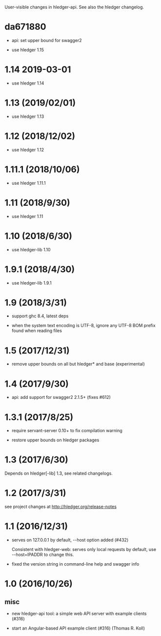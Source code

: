 User-visible changes in hledger-api.
See also the hledger changelog.

# da671880



- api: set upper bound for swagger2



- use hledger 1.15

# 1.14 2019-03-01

- use hledger 1.14

# 1.13 (2019/02/01)

- use hledger 1.13

# 1.12 (2018/12/02)

-   use hledger 1.12

# 1.11.1 (2018/10/06)

-   use hledger 1.11.1

# 1.11 (2018/9/30)

-   use hledger 1.11

# 1.10 (2018/6/30)

-   use hledger-lib 1.10

# 1.9.1 (2018/4/30)

-   use hledger-lib 1.9.1

# 1.9 (2018/3/31)

-   support ghc 8.4, latest deps

-   when the system text encoding is UTF-8, ignore any UTF-8 BOM prefix
    found when reading files

# 1.5 (2017/12/31)

-   remove upper bounds on all but hledger* and base (experimental)

# 1.4 (2017/9/30)

-   api: add support for swagger2 2.1.5+ (fixes #612)

# 1.3.1 (2017/8/25)

-   require servant-server 0.10+ to fix compilation warning

-   restore upper bounds on hledger packages

# 1.3 (2017/6/30)

Depends on hledger\[-lib\] 1.3, see related changelogs.

# 1.2 (2017/3/31)

see project changes at http://hledger.org/release-notes

# 1.1 (2016/12/31)

-   serves on 127.0.0.1 by default, --host option added (#432)

    Consistent with hledger-web: serves only local requests by default,
    use --host=IPADDR to change this.

-   fixed the version string in command-line help and swagger info

# 1.0 (2016/10/26)

## misc

-   new hledger-api tool: a simple web API server with example clients (#316)

-   start an Angular-based API example client (#316) (Thomas R. Koll)
